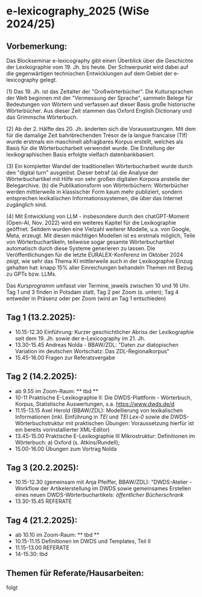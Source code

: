 # e-lexicography_2025 (WiSe 2024/25)

## Vorbemerkung: 
Das Blockseminar e-lexicography gibt einen Überblick über die Geschichte der Lexikographie vom 19. Jh. bis heute. Der Schwerpunkt wird dabei auf die gegenwärtigen technischen Entwicklungen auf dem Gebiet der e-lexicography gelegt.

(1) Das 19. Jh. ist das Zeitalter der "Großwörterbücher". Die Kultursprachen der Welt beginnen mit der "Vermessung der Sprache", sammeln Belege für Bedeutungen von Wörtern und verfassen auf dieser Basis große historische Wörterbücher. Aus dieser Zeit stammen das Oxford English Dictionary und das Grimmsche Wörterbuch.

(2) Ab der 2. Hälfte des 20. Jh. änderten sich die Voraussetzungen. Mit dem für die damalige Zeit bahnbrechenden Trésor de la langue francaise (Tlf) wurde erstmals ein maschinell abfragbares Korpus erstellt, welches als Basis für die Wörterbucharbeit verwendet wurde. Die Erstellung der lexikographischen Basis erfolgte vielfach datenbankbasiert.

(3) Ein kompletter Wandel der traditionellen Wörterbucharbeit wurde durch den "digital turn" ausgelöst. Dieser betraf (a) die Analyse der Wörterbuchartikel mit Hilfe von sehr großen digitalen Korpora anstelle der Belegarchive. (b) die Publikationsform von Wörterbüchern: Wörterbücher werden mittlerweile in klassischer Form kaum mehr publiziert, sondern entsprechen lexikalischen Informationssystemen, die über das Internet zugänglich sind. 

(4) Mit Entwicklung von LLM - insbesondere durch den chatGPT-Moment (Open-AI, Nov. 2022) wird ein weiteres Kapitel für die Lexikographie geöffnet. Seitdem wurden eine Vielzahl weiterer Modelle, u.a. von Google, Meta, erzeugt. Mit diesen mächtigen Modellen ist es erstmals möglich, Teile von Wörterbuchartikeln, teilweise sogar gesamte Wörterbuchartikel automatisch durch diese Systeme generieren zu lassen. Die Veröffentlichungen für die letzte EURALEX-Konferenz im Oktober 2024 zeigt, wie sehr das Thema KI mittlerweile auch in der Lexikographie Einzug gehalten hat: knapp 15% aller Einreichungen behandeln Themen mit Bezug zu GPTs bzw. LLMs.

Das *Kursprogramm* umfasst vier Termine, jeweils zwischen 10 und 16 Uhr.
Tag 1 und 3 finden in Potsdam statt, Tag 2 per Zoom (s. unten); Tag 4 entweder in Präsenz oder per Zoom (wird an Tag 1 entschieden)

## Tag 1 (13.2.2025): 
* 10.15-12.30 Einführung: Kurzer geschichtlicher Abriss der Lexikographie seit dem 19. Jh. sowie der e-Lexicography im 21. Jh.
* 13.30-15.45 Andreas Nolda - BBAW/ZDL: "Daten zur diatopischen Variation im deutschen Wortschatz: Das ZDL-Regionalkorpus"
* 15.45-16.00 Fragen zur Referatsvergabe

## Tag 2 (14.2.2025): 
* ab 9.55 im Zoom-Raum:  ** tbd **
* 10-11 Praktische E-Lexikographie II: Die DWDS-Plattform - Wörterbuch, Korpus, Statistische Auswertungen, s.a. https://www.dwds.de/d
* 11.15-13.15 Axel Herold (BBAW/ZDL): Modellierung von lexikalischen Informationen (inkl. Einführung in *TEI* und *TEI Lex-0* sowie die DWDS-Wörterbuchstruktur mit praktischen Übungen: Voraussetzung hierfür ist ein bereits vorinstallierter XML-Editor)
* 13.45-15.00 Praktische E-Lexikographie III Mikrostruktur: Definitionen im Wörterbuch: a) Oxford (s. Atkins/Rundell); 
* 15.00-16.00 Übungen zum Vortrag Nolda

## Tag 3 (20.2.2025):
* 10.15-12.30 (gemeinsam mit Anja Pfeiffer, BBAW/ZDL): "DWDS-Atelier - Workflow der Artikelerstellung im DWDS sowie gemeinsames Erstellen eines neuen DWDS-Wörterbuchartikels: *öffentlicher Bücherschrank* 
* 13.30-15.45 REFERATE 

## Tag 4 (21.2.2025):
* ab 10.10 im Zoom-Raum: ** tbd **
* 10.15-11.15 Definitionen im DWDS und Templates, Teil II
* 11.15-13.00 REFERATE  
* 14-15.30: tbd

## Themen für Referate/Hausarbeiten: 
folgt
